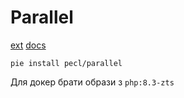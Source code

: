 # Parallel

[ext](https://packagist.org/packages/pecl/parallel)
[docs](https://www.php.net/manual/ru/class.parallel-future.php)

`pie install pecl/parallel`

Для докер брати образи з `php:8.3-zts`